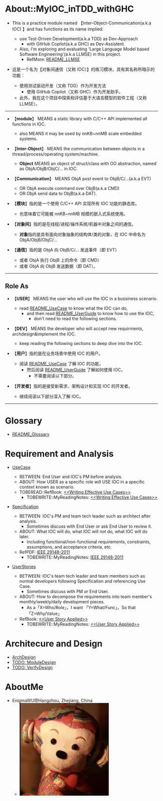 
# About::MyIOC_inTDD_withGHC

* This is a practice module named 【Inter-Object-Communication(a.k.a IOC) 】and has functions as its name implied:
  * use Test-Driven Development(a.k.a TDD) as Dev-Approach
    * with GitHub Copilot(a.k.a GHC) as Dev-Assistent.
  * Also, I'm exploring and evaluating 'Large Language Model based Software Engineering'(a.k.a LLMSE) in this project.
    * RefMore: [README_LLMSE](README_LLMSE.md)

* 这是一个名为【对象间通信（又称 IOC）】的练习模块，具有其名称所暗示的功能：
  * 使用测试驱动开发（又称 TDD）作为开发方法
    * 使用 GitHub Copilot（又称 GHC）作为开发助手。
  * 此外，我在这个项目中探索和评估基于大语言模型的软件工程（又称 LLMSE）。

---

* 【**module**】 MEANS a static library with C/C++ API implemented all functions in IOC.
  * also MEANS it may be used by nnKB~nnMB scale embedded systems.
* 【**Inter-Object**】 MEANS the communication between objects in a thread/process/operating system/machine.
  * **Object** MEANS an object of struct/class with OO abstraction, named as ObjA/ObjB/ObjC/... in IOC.
* 【**Communication**】 MEANS ObjA post event to ObjB/C/...(a.k.a EVT)
  * OR ObjA execute command over ObjB(a.k.a CMD)
  * OR ObjA send data to ObjB(a.k.a DAT).

* 【**模块**】指的是一个使用 C/C++ API 实现所有 IOC 功能的静态库。
  * 也意味着它可能被 nnKB~nnMB 规模的嵌入式系统使用。
* 【**对象间**】指的是在线程/进程/操作系统/机器中对象之间的通信。
  * **对象**指的是具有面向对象抽象的结构体/类的对象，在 IOC 中命名为 ObjA/ObjB/ObjC/...
* 【**通信**】指的是 ObjA 向 ObjB/C/... 发送事件（即 EVT）
  * 或者 ObjA 执行 ObjB 上的命令（即 CMD）
  * 或者 ObjA 向 ObjB 发送数据（即 DAT）。

---

## Role As

* 【**USER**】 MEANS the user who will use the IOC in a bussiness scenario.
  * read [README_UseCase](./README_UseCase.md) to know what the IOC can do,
    * and then read [README_UserGuide](./README_UserGuide.md) to know how to use the IOC,
      * don't need to read the following sections.
* 【**DEV**】 MEANS the developer who will accept new requirments, archdesign&implement the IOC.
  * keep reading the following sections to deep dive into the IOC.

* 【**用户**】指的是在业务场景中使用 IOC 的用户。
  * 阅读 [README_UseCase](./README_UseCase.md) 了解 IOC 的功能，
    * 然后阅读 [README_UserGuide](./README_UserGuide.md) 了解如何使用 IOC，
      * 不需要阅读以下部分。
* 【**开发者**】指的是接受新需求、架构设计和实现 IOC 的开发者。
  * 继续阅读以下部分深入了解 IOC。

---

# Glossary

* [README_Glossary](./README_Glossary.md)

# Requirement and Analysis

* [UseCase](./README_UseCase.md)
  * BETWEEN: End User and IOC's PM before analysis.
  * ABOUT: How USER as a specific role will USE IOC in a specific context known as scenario.
  * TOBEREAD::RefBook: [\<\<Writing Effective Use Cases>>](https://www.amazon.com/Writing-Effective-Cases-Alistair-Cockburn/dp/0201702258)
    * TOBEWRITE::MyReadingNotes: [\<\<Writing Effective Use Cases>>](./MyReadingNotes/WritingEffectiveUseCases.md)

* [Specification](./README_Specification.md)
  * BETWEEN: IOC's PM and team tech leader such as architect after analysis.
    * Sometimes discuss with End User or ask End User to review it.
  * ABOUT: What IOC will do, what IOC will not do, what IOC will do later.
    * Including functional/non-functional requirements, constraints, assumptions, and acceptance criteria, etc.
  * RefPDF: [IEEE 29148-2011](https://github.com/Orthant/IEEE/blob/master/29148-2011.pdf)
    * TOBEWRITE::MyReadingNotes: [IEEE 29148-2011](./MyReadingNotes/IEEE29148-2011.md)

* [UserStories](./README_UserStories.md)
  * BETWEEN: IOC's team tech leader and team members such as normal developers following Specification and referencing Use Case.
    * Sometimes discuss with PM or End User.
  * ABOUT: How to decompose the requirements into team member's monthly/weekly/daily development pieces.
    * As a「X=Who/Role」，I want 「Y=What/Func」，So that 「Z=Why/Value」
  * RefBook: [\<\<User Story Applied>>](https://www.mountaingoatsoftware.com/books/user-stories-applied)
    * TOBEWRITE::MyReadingNotes: [\<\<User Story Applied>>](./MyReadingNotes/UserStoryApplied.md)

# Architecure and Design

* [ArchDesign](./README_ArchDesign.md)
* [TODO: ModuleDesign](./README_ModuleDesign.md)
* [TODO: VerifyDesign](./README_VerifyDesign.md)

# AboutMe

* EnigmaWU@Hangzhou, Zhejiang, China
  * ![](./Doc/MyAvatar.png)
